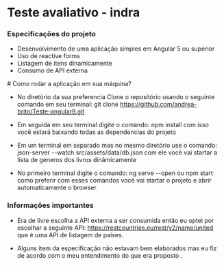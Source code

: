 # Teste avaliativo - indra
<h3>Especificações do projeto</h3>
    <ul>
        <li>Desenvolvimento de uma aplicação simples em Angular 5 ou superior</li>
        <li>Uso de reactive forms</li>
        <li>Listagem de itens dinamicamente</li>
        <li>Consumo de API externa</li>
    </ul>
# Como rodar a aplicação em sua máquina?

- No diretório da sua preferencia Clone o repositório usando o seguinte comando em seu terminal:
   git clone https://github.com/andrea-brito/Teste-angular9.git

- Em seguida em seu terminal digite o comando:
    npm install 
com isso você estará baixando todas as dependencias do projeto

- Em um terminal em separado mas no mesmo diretório use o comando:
     json-server --watch src/assets/data/db.json
com ele você vai startar a lista de generos dos livros dinâmicamente

- No primeiro terminal digite o comando:
    ng serve --open ou npm start como preferir 
com esses comandos você vai startar o projeto e abrir automaticamente o browser 

<h3>Informações importantes</h3>

- Era de livre escolha a API externa a ser consumida então 
eu optei por escolhar a seguinte API: https://restcountries.eu/rest/v2/name/united
que é uma API de listagem de países. 

- Alguns item da especificação não estavam bem elaborados mas eu fiz de acordo com o meu entendimento 
do que era proposto .